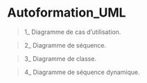 # Autoformation_UML

> 1_ Diagramme de cas d’utilisation.

> 2_ Diagramme de séquence.

> 3_ Diagramme de classe.

> 4_ Diagramme de séquence dynamique.
